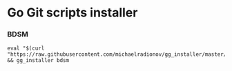 # Go Git scripts installer
### BDSM
```shell
eval "$(curl "https://raw.githubusercontent.com/michaelradionov/gg_installer/master/gg_installer.sh")" && gg_installer bdsm
```
